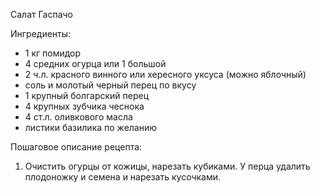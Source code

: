 Салат Гаспачо

Ингредиенты:

* 1 кг помидор
* 4 средних огурца или 1 большой
* 2 ч.л. красного винного или хересного уксуса (можно яблочный)
* соль и молотый черный перец по вкусу
* 1 крупный болгарский перец
* 4 крупных зубчика чеснока
* 4 ст.л. оливкового масла
* листики базилика по желанию

Пошаговое описание рецепта:

1. Очистить огурцы от кожицы, нарезать кубиками. У перца удалить плодоножку и семена и нарезать кусочками.
